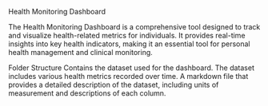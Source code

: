 Health Monitoring Dashboard

The Health Monitoring Dashboard is a comprehensive tool designed to track and visualize health-related metrics for individuals. It provides real-time insights into key health indicators, making it an essential tool for personal health management and clinical monitoring.

Folder Structure
Contains the dataset used for the dashboard. The dataset includes various health metrics recorded over time.
A markdown file that provides a detailed description of the dataset, including units of measurement and descriptions of each column.
